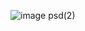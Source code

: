 ![image psd(2)](https://github.com/ectrc/ectrc/assets/13946988/75a074a7-2a27-4fc0-a26a-9bf417dd4179)
